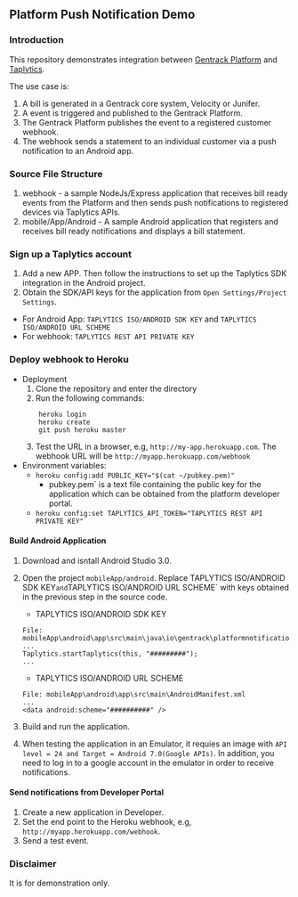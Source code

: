## Platform Push Notification Demo

### Introduction
This repository demonstrates integration between [Gentrack Platform](https://help.gentrack.com/platform) and [Taplytics](https://taplytics.com/).

The use case is:

1. A bill is generated in a Gentrack core system, Velocity or Junifer.
2. A event is triggered and published to the Gentrack Platform.
3. The Gentrack Platform publishes the event to a registered customer webhook.
4. The webhook sends a statement to an individual customer via a push notification to an Android app.

### Source File Structure

1. webhook - a sample NodeJs/Express application that receives bill ready events from the Platform and then sends push notifications to registered devices via Taplytics APIs.
2. mobile/App/Android -  A sample Android application that registers and receives bill ready notifications and displays a bill statement.

### Sign up a Taplytics account
1. Add a new APP.  Then follow the instructions to set up the Taplytics SDK integration in the Android project.
2. Obtain the SDK/API keys for the application from `Open Settings/Project Settings`.
 * For Android App: `TAPLYTICS ISO/ANDROID SDK KEY` and `TAPLYTICS ISO/ANDROID URL SCHEME`
 * For webhook: `TAPLYTICS REST API PRIVATE KEY`

### Deploy webhook to Heroku
* Deployment
    1. Clone the repository and enter the directory
    2. Run the following commands:
    ```
        heroku login
        heroku create
        git push heroku master
    ```
    3. Test the URL in a browser, e.g, `http://my-app.herokuapp.com`.
    The webhook URL will be `http://myapp.herokuapp.com/webhook`
* Environment variables:
    * `heroku config:add PUBLIC_KEY="$(cat ~/pubkey.pem)"`
        * pubkey.pem` is a text file containing the public key for the application which can be obtained from the platform developer portal.
    * `heroku config:set TAPLYTICS_API_TOKEN="TAPLYTICS REST API PRIVATE KEY"`


#### Build Android Application
1. Download and isntall Android Studio 3.0.
2. Open the project `mobileApp/android`. Replace TAPLYTICS ISO/ANDROID SDK KEY` and `TAPLYTICS ISO/ANDROID URL SCHEME` with keys obtained in the previous step in the source code.

    * TAPLYTICS ISO/ANDROID SDK KEY
    ```
    File: mobileApp\android\app\src\main\java\io\gentrack\platformnotificationdemo\App.java
    ...
    Taplytics.startTaplytics(this, "#########");
    ...
    ```    
    * TAPLYTICS ISO/ANDROID URL SCHEME
    ```
    File: mobileApp\android\app\src\main\AndroidManifest.xml
    ...
    <data android:scheme="##########" />
    ```
3. Build and run the application.
4. When testing the application in an Emulator, it requies an image with `API level = 24 and Target = Android 7.0(Google APIs)`. In addition, you need to log in to a google account in the emulator in order to receive notifications.

#### Send notifications from Developer Portal
1. Create a new application in Developer.
2. Set the end point to the Heroku webhook, e.g, `http://myapp.herokuapp.com/webhook`.
3. Send a test event.

### Disclaimer
It is for demonstration only.
